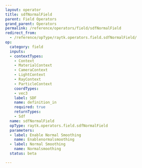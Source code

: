 ```yaml
---
layout: operator
title: sdfNormalField
parent: Field Operators
grand_parent: Operators
permalink: /reference/operators/field/sdfNormalField
redirect_from:
  - /reference/opType/raytk.operators.field.sdfNormalField/
op:
  category: field
  inputs:
  - contextTypes:
    - Context
    - MaterialContext
    - CameraContext
    - LightContext
    - RayContext
    - ParticleContext
    coordTypes:
    - vec3
    label: SDF
    name: definition_in
    required: true
    returnTypes:
    - Sdf
  name: sdfNormalField
  opType: raytk.operators.field.sdfNormalField
  parameters:
  - label: Enable Normal Smoothing
    name: Enablenormalsmoothing
  - label: Normal Smoothing
    name: Normalsmoothing
  status: beta

---
```

